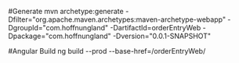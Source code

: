 #Generate
	mvn archetype:generate -Dfilter="org.apache.maven.archetypes:maven-archetype-webapp" -DgroupId="com.hoffnungland" -DartifactId=orderEntryWeb -Dpackage="com.hoffnungland" -Dversion="0.0.1-SNAPSHOT"


#Angular Build
	ng build --prod --base-href=/orderEntryWeb/

